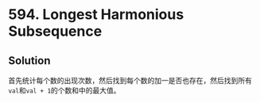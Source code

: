 # 594. Longest Harmonious Subsequence

## Solution

首先统计每个数的出现次数，然后找到每个数的加一是否也存在，然后找到所有`val`和`val + 1`的个数和中的最大值。